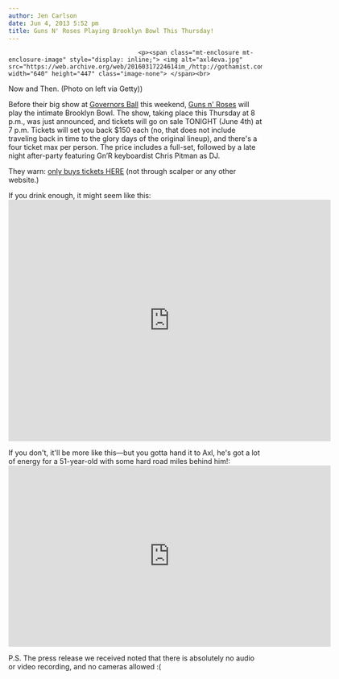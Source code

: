 ```yaml
---
author: Jen Carlson
date: Jun 4, 2013 5:52 pm
title: Guns N' Roses Playing Brooklyn Bowl This Thursday!
---
```


	
										<p><span class="mt-enclosure mt-enclosure-image" style="display: inline;"> <img alt="axl4eva.jpg" src="https://web.archive.org/web/20160317224614im_/http://gothamist.com/attachments/arts_jen/axl4eva.jpg" width="640" height="447" class="image-none"> </span><br>
<span class="photo_caption">Now and Then. (Photo on left via Getty)</span>)</p>

<p>Before their big show at <a href="https://web.archive.org/web/20160317224614/http://gothamist.com/tags/governorsball">Governors Ball</a> this weekend, <a href="https://web.archive.org/web/20160317224614/http://gothamist.com/tags/gunsnroses">Guns n&apos; Roses</a> will play the intimate Brooklyn Bowl. The show, taking place this Thursday at 8 p.m., was just announced, and tickets will go on sale TONIGHT (June 4th) at 7 p.m. Tickets will set you back $150 each (no, that does not include traveling back in time to the glory days of the original lineup), and there&apos;s a four ticket max per person. The price includes a full-set, followed by a late night after-party featuring Gn&#x2019;R keyboardist Chris Pitman as DJ.</p>

<p>They warn: <a href="https://web.archive.org/web/20160317224614/http://www.ticketfly.com/purchase/event/292933?utm_source=MEL&amp;utm_medium=34765">only buys tickets HERE</a> (not through scalper or any other website.)</p>

<p>If you drink enough, it might seem like this:<br>
<iframe width="640" height="480" src="https://web.archive.org/web/20160317224614if_/http://www.youtube.com/embed/eoSFhHAh-vw" frameborder="0" allowfullscreen></iframe></p>

<p>If you don&apos;t, it&apos;ll be more like this&#x2014;but you gotta hand it to Axl, he&apos;s got a lot of energy for a 51-year-old with some hard road miles behind him!:<br>
<iframe width="640" height="360" src="https://web.archive.org/web/20160317224614if_/http://www.youtube.com/embed/0FhbdQjaVGY" frameborder="0" allowfullscreen></iframe></p>

<p>P.S. The press release we received noted that there is absolutely no audio or video recording, and no cameras allowed :(</p>					
										
									
				